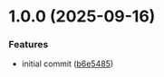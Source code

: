 # 1.0.0 (2025-09-16)

### Features

- initial commit ([b6e5485](https://github.com/lightzane/learn-conventional-commits/commit/b6e548527080af715df08daa5aed6f15fe96bfd5))
